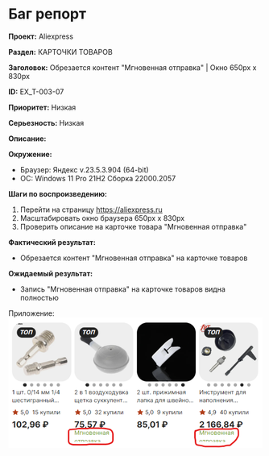 # Баг репорт

**Проект:** Aliexpress

**Раздел:** КАРТОЧКИ ТОВАРОВ

**Заголовок:**  Обрезается контент "Мгновенная отправка" | Окно 650px x 830px

**ID:** EX_T-003-07

 **Приоритет:** Низкая

 **Серьезность:** Низкая

**Описание:**

**Окружение:**  

* Браузер: Яндекс v.23.5.3.904 (64-bit)
* OC: Windows 11 Pro 21H2 Сборка 22000.2057

**Шаги по воспроизведению:**

1. Перейти на страницу <https://aliexpress.ru>
2. Масштабировать окно браузера 650px x 830px
3. Проверить описание на карточке товара "Мгновенная отправка"

**Фактический результат:**

* Обрезается контент "Мгновенная отправка" на карточке товаров

**Ожидаемый результат:**

* Запись "Мгновенная отправка" на карточке товаров видна полностью

Приложение:  
![Изображение 3.7](../assets/img_ex_t/product_card_cut.png "Обрезание карточки товара")
